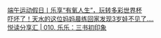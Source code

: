   
[端午运动假日丨乐享“有氧人生”，玩转多彩世界杯](http://www.dianyue.me/archives/937/2wfukr9knv7ckfqz/)  
[吓坏了！天水的这位妈妈晨练回家发现3岁娃不见了....](http://www.dianyue.me/archives/631/bgc9oxq71doq4d3x/)  
[悦读分享汇 | 010. 乐乐：三书初印象](http://www.dianyue.me/archives/841/asejdvyoep438kxj/)